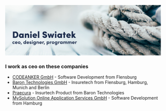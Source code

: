 <img src="https://github.com/danielswiatek/danielswiatek/raw/master/profile_1.png">

### I work as ceo on these companies
- [CODEANKER GmbH](https://codeanker.de) - Software Development from Flensburg
- [Baron Technologies GmbH](https://barontech.de) - Insuretech from Flensburg, Hamburg, Munich and Berlin
- [Praecura](https://praecura.de) - Insurtech Product from Baron Technologies
- [MySolution Online Application Services GmbH](https://mysolution.de) - Software Development from Hamburg